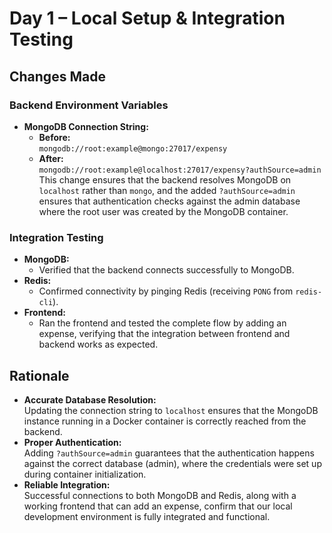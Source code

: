 # Day 1 – Local Setup & Integration Testing

## Changes Made

### Backend Environment Variables
- **MongoDB Connection String:**  
  - **Before:**  
    `mongodb://root:example@mongo:27017/expensy`
  - **After:**  
    `mongodb://root:example@localhost:27017/expensy?authSource=admin`  
    This change ensures that the backend resolves MongoDB on `localhost` rather than `mongo`, and the added `?authSource=admin` ensures that authentication checks against the admin database where the root user was created by the MongoDB container.

### Integration Testing
- **MongoDB:**  
  - Verified that the backend connects successfully to MongoDB.
- **Redis:**  
  - Confirmed connectivity by pinging Redis (receiving `PONG` from `redis-cli`).
- **Frontend:**  
  - Ran the frontend and tested the complete flow by adding an expense, verifying that the integration between frontend and backend works as expected.

## Rationale
- **Accurate Database Resolution:**  
  Updating the connection string to `localhost` ensures that the MongoDB instance running in a Docker container is correctly reached from the backend.
- **Proper Authentication:**  
  Adding `?authSource=admin` guarantees that the authentication happens against the correct database (admin), where the credentials were set up during container initialization.
- **Reliable Integration:**  
  Successful connections to both MongoDB and Redis, along with a working frontend that can add an expense, confirm that our local development environment is fully integrated and functional.

